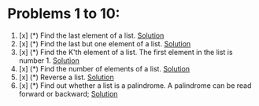 # Problems 1 to 10:

1. [x] (*) Find the last element of a list. [Solution](1.oz)
2. [x] (*) Find the last but one element of a list. [Solution](2.oz)
3. [x] (*) Find the K'th element of a list. The first element in the list is number 1. [Solution](3.oz)
4. [x] (*) Find the number of elements of a list. [Solution](4.oz)
5. [x] (*) Reverse a list. [Solution](5.oz)
6. [x] (*) Find out whether a list is a palindrome. A palindrome can be read forward or backward; [Solution](6.oz)